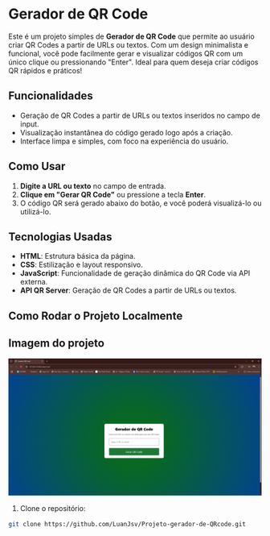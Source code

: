 # Gerador de QR Code

Este é um projeto simples de **Gerador de QR Code** que permite ao usuário criar QR Codes a partir de URLs ou textos. Com um design minimalista e funcional, você pode facilmente gerar e visualizar códigos QR com um único clique ou pressionando "Enter". Ideal para quem deseja criar códigos QR rápidos e práticos!

## Funcionalidades

- Geração de QR Codes a partir de URLs ou textos inseridos no campo de input.
- Visualização instantânea do código gerado logo após a criação.
- Interface limpa e simples, com foco na experiência do usuário.

## Como Usar

1. **Digite a URL ou texto** no campo de entrada.
2. **Clique em "Gerar QR Code"** ou pressione a tecla **Enter**.
3. O código QR será gerado abaixo do botão, e você poderá visualizá-lo ou utilizá-lo.

## Tecnologias Usadas

- **HTML**: Estrutura básica da página.
- **CSS**: Estilização e layout responsivo.
- **JavaScript**: Funcionalidade de geração dinâmica do QR Code via API externa.
- **API QR Server**: Geração de QR Codes a partir de URLs ou textos.

## Como Rodar o Projeto Localmente


## Imagem do projeto

![QR Code Exemplo](imagem-projeto.png)

1. Clone o repositório:

```bash
git clone https://github.com/LuanJsv/Projeto-gerador-de-QRcode.git
